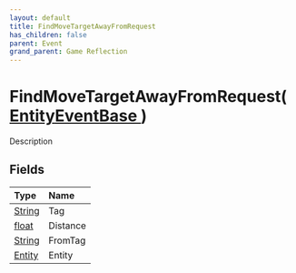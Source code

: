 ```yaml
---
layout: default
title: FindMoveTargetAwayFromRequest
has_children: false
parent: Event
grand_parent: Game Reflection
---
```

# FindMoveTargetAwayFromRequest( [ EntityEventBase ](/docs/game-reflection/events/entity_event_base) )
Description 

## Fields

| Type | Name |
|:-------------|:--------------|
| [String](/docs/game-reflection/components/string) | Tag |
| [float](/docs/game-reflection/components/float) | Distance |
| [String](/docs/game-reflection/components/string) | FromTag |
| [Entity](/docs/game-reflection/classes/entity) | Entity |

